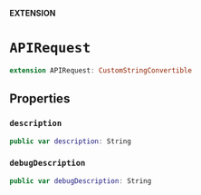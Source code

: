 **EXTENSION**

# `APIRequest`
```swift
extension APIRequest: CustomStringConvertible
```

## Properties
### `description`

```swift
public var description: String
```

### `debugDescription`

```swift
public var debugDescription: String
```

